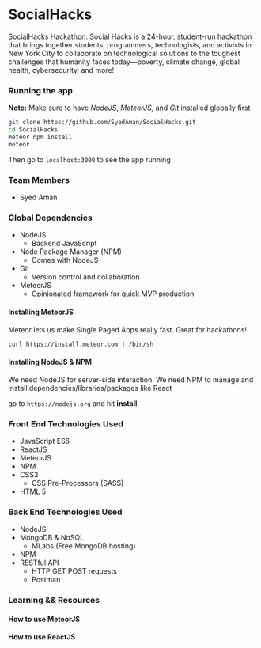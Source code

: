 # SocialHacks

SocialHacks Hackathon: Social Hacks is a 24-hour, student-run hackathon that brings together students, programmers, technologists, and activists in New York City to collaborate on technological solutions to the toughest challenges that humanity faces today—poverty, climate change, global health, cybersecurity, and more!

### Running the app

**Note:** Make sure to have *NodeJS*, *MeteorJS*, and *Git* installed globally first

```bash
git clone https://github.com/SyedAman/SocialHacks.git
cd SocialHacks
meteor npm install
meteor
```

Then go to `localhost:3000` to see the app running

### Team Members

* Syed Aman

### Global Dependencies

* NodeJS
  * Backend JavaScript
* Node Package Manager (NPM)
  * Comes with NodeJS
* Git
  * Version control and collaboration
* MeteorJS
  * Opinionated framework for quick MVP production

#### Installing MeteorJS

Meteor lets us make Single Paged Apps really fast. Great for hackathons!

```bash
curl https://install.meteor.com | /bin/sh
```

#### Installing NodeJS & NPM

We need NodeJS for server-side interaction.
We need NPM to manage and install dependencies/libraries/packages like React

go to `https://nodejs.org` and hit **install**

### Front End Technologies Used

* JavaScript ES6
* ReactJS
* MeteorJS
* NPM
* CSS3
  * CSS Pre-Processors (SASS)
* HTML 5

### Back End Technologies Used

* NodeJS
* MongoDB & NoSQL
  * MLabs (Free MongoDB hosting)
* NPM
* RESTful API
  * HTTP GET POST requests
  * Postman

### Learning && Resources

#### How to use MeteorJS

#### How to use ReactJS
